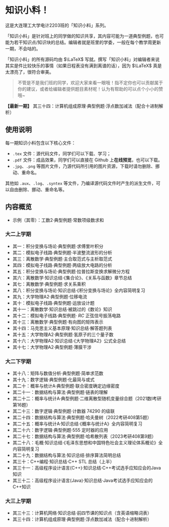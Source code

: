 # 知识小料！
这是大连理工大学电计2203班的「知识小料」系列。

「知识小料」是针对班上的同学做的知识共享，其内容可能为一道典型例题，也可能为若干知识点/知识块的总结。编辑者就是班里的学委，一般在每个教学周更新一期，不会咕的。

「知识小料」的所有源码均由 $\LaTeX$ 写就。撰写「知识小料」对编辑者来说其实是件比较快乐的事情（如果日程表没有满到离谱的话），因为 $\LaTeX$ 真是太漂亮了，很符合审美。

> 不管是不是我们班的同学，欢迎大家来看一眼哦！指不定你也可以贡献属于你的建议，或者给编辑者提供题目素材呢！认为有帮助的可以点个小小的赞哦~

**【最新一期】** 其三十四：计算机组成原理·典型例题·浮点数加减法（配合十进制解析）



## 使用说明

每一期知识小料包含以下核心文件：

- `.tex` 文件：源代码文件，同学们可以下载、学习；
- `.pdf` 文件：成品效果，同学们可以直接在 Github 上**在线预览**，也可以下载。
- `.jpg`、`.png` 等图片文件，乃源代码所引用的图片资源，下载时请勿删除、挪动、重命名。

其他如 `.aux`、`.log`、`.syntex` 等文件，乃编译源代码文件时产生的派生文件，可以自由删除、挪动、重命名等。



## 内容概览
- 示例（其零）：工数2·典型例题·常数项级数求和

### 大二上学期
- 其一：积分变换与场论·典型例题·求傅里叶积分
- 其二：模拟电子线路·典型例题·半波整流波形的分析
- 其三：离散数学·典型例题·主合取范式与主析取范式
- 其四：模拟电子线路·典型例题·两级放大电路的分析
- 其五：积分变换与场论·典型例题·拉普拉斯变换求解微分方程
- 其六：离散数学·知识总结·《集合论》、《关系与函数》章节总结
- 其七：离散数学·典型例题·求关系乘积
- 其八：积分变换与场论·知识总结·《积分变换与场论》全内容简明复习
- 其九：大学物理A2·典型例题·位移电流
- 其十：模拟电子线路·典型例题·运放设计题
- 其十一：离散数学·知识总结·被跳过的《数论》知识
- 其十二：模拟电子线路·典型例题· $RC$ 正弦信号振荡电路
- 其十三：离散数学·典型例题·有向图的矩阵表示
- 其十四：马克思主义基本原理·知识总结·解答题列表
- 其十五：大学物理A2·典型例题·氢原子的三个量子数
- 其十六：大学物理A2·知识总结·《大学物理A2》公式全总结
- 其十七：大学物理A2·典型例题·薄膜干涉

### 大二下学期
- 其十八：矩阵与数值分析·典型例题·简单求范数
- 其十九：数字逻辑·典型例题·化最简与或式
- 其二十：概率与统计A·典型例题·联合密度确定边缘密度
- 其二十一：数据结构与算法·典型例题·链表的理解
- 其二十二：概率与统计A·典型例题·二维离散型随机变量综合题（2021数Ⅰ考研第16题）
- 其二十三：数字逻辑·典型例题·计数器 74290 的级联
- 其二十四：数据结构与算法·典型例题·哈夫曼树（2022考研408第5题）
- 其二十五：概率与统计A·知识总结·《概率与统计A》全内容简明复习
- 其二十六：数字逻辑·典型例题·555 定时器的应用
- 其二十七：数据结构与算法·典型例题·哈希散列表（2023考研408第9题）
- 其二十八：毛概·知识总结·《毛泽东思想和中国特色社会主义理论体系概论》全内容简明复习
- 其二十九：数据结构与算法·知识总结·排序算法简明总结
- 其三十：C++编程·知识总结·C++ STL 总结（上半）
- 其三十一：高级程序设计语言(C++)·知识总结·C++考试选手应知应会的Java知识
- 其三十二：高级程序设计语言(Java)·知识总结·Java考试选手应知应会的C++知识

### 大三上学期

- 其三十三：计算机网络·知识总结·前四节课的知识点（含英语缩略词表）
- 其三十四：计算机组成原理·典型例题·浮点数加减法（配合十进制解析）

